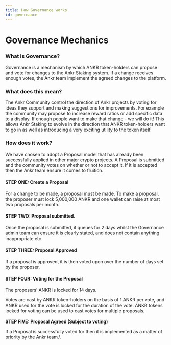 ```yaml
---
title: How Governance works
id: governance
---
```


# Governance Mechanics

### What is Governance?

Governance is a mechanism by which ANKR token-holders can propose and vote for changes to the Ankr Staking system. If a change receives enough votes, the Ankr team implement the agreed changes to the platform.

### What does this mean?

The Ankr Community control the direction of Ankr projects by voting for ideas they support and making suggestions for improvements. For example the community may propose to increase reward ratios or add specific data to a display. If enough people want to make that change  - we will do it! This allows Ankr Staking to evolve in the direction that ANKR token-holders want to go in as well as introducing a very exciting utility to the token itself.

### How does it work?

We have chosen to adopt a Proposal model that has already been successfully applied in other major crypto projects. A Proposal is submitted and the community votes on whether or not to accept it. If it is accepted then the Ankr team ensure it comes to fruition.&#x20;

#### STEP ONE: Create a Proposal

For a change to be made, a proposal must be made. To make a proposal, the proposer must lock 5,000,000 ANKR and one wallet can raise at most two proposals per month.

#### STEP TWO: Proposal submitted.

Once the proposal is submitted, it queues for 2 days whilst the Governance admin team can ensure it is clearly stated, and does not contain anything inappropriate etc.

#### STEP THREE: Proposal Approved

If a proposal is approved, it is then voted upon over the number of days set by the proposer.

#### STEP FOUR: Voting for the Proposal

The proposers’ ANKR is locked for 14 days.&#x20;

Votes are cast by ANKR token-holders on the basis of 1 ANKR per vote, and ANKR used for the vote is locked for the duration of the vote. ANKR tokens locked for voting can be used to cast votes for multiple proposals.\
\
**STEP FIVE: Proposal Agreed (Subject to voting)**

If a Proposal is successfully voted for then it is implemented as a matter of priority by the Ankr team.\
